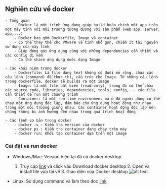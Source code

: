 ## Nghiên cứu về docker
	- Tổng quan
		- Docker là một trình ứng dụng giúp build hoàn chỉnh một app trên một máy tính với môi trường tương đương với sản phẩm (web app, server, app,...)
		- Docker bao gồm Dockerfile, Image và container 
		- Có thể thay thế cho VMware về tính nhỏ gọn, chiếm ít tài nguyên sử dụng của máy tính
		- Giúp đóng gói ứng dụng cùng với những dependencies cần thiết và các config đi kèm
		- Có thể share ứng dụng dưới dạng Image
	
	- Các khái niệm trong docker
		- Dockerfile: Là file dạng text không có đuôi mở rộng, chứa các câu lệnh (command) để thực thi, cấu trúc cho Image. Từ những câu lệnh trong dockerfile, docker sẽ builds ra một image
		- Image: là một file bất biến (read-only), trong đó có thể chứa các source code, libraries, dependencies, tools, config,... các file cần thiết để run một chương trình
		- Container: là một run-time environment mà ở đó người dùng có thể chạy một ứng dụng độc lập, đảm bảo cho ứng dụng hoạt động như nhau trong một môi trường giống nhau. Các container hoạt động độc lập nên chúng không bị ảnh hưởng đến nhau trong quá trình hoạt động
	
	- Các lệnh cơ bản trong docker
		- docker -v : Kiểm tra version của docker
		- docker ps : Kiểm tra container đang chạy trên máy
		- docker run: Khởi tạo container dựa trên một image
	
### Cài đặt và run docker
  - Windows/Mac: Version hiện tại đã có docker desktop
    1. Truy cập [link](https://docker.com) và click vào Download docker desktop
		2. Open và install file vừa tải về
		3. Giao diện của Docker desktop
    ![alt text](D:\learning\docker_learning\qe-learning\docker-learning\theducknight\images\docker_desktop_windows.png)
  
  - Linux: Sử dụng command và làm theo doc [link](https://docs.docker.com/desktop/install/linux-install/)
